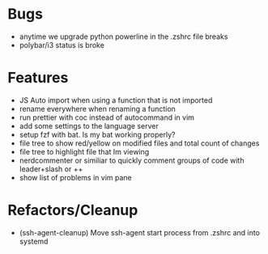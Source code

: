 
# Bugs

- anytime we upgrade python powerline in the .zshrc file breaks
- polybar/i3 status is broke


# Features

- JS Auto import when using a function that is not imported
- rename everywhere when renaming a function
- run prettier with coc instead of autocommand in vim
- add some settings to the language server
- setup fzf with bat. Is my bat working properly?
- file tree to show red/yellow on modified files and total count of changes
- file tree to highlight file that Im viewing
- nerdcommenter or similiar to quickly comment groups of code with leader+slash or ++
- show list of problems in vim pane 

# Refactors/Cleanup

- (ssh-agent-cleanup) Move ssh-agent start process from .zshrc and into systemd
